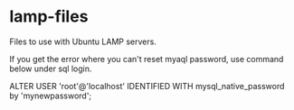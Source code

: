 # lamp-files
Files to use with Ubuntu LAMP servers.

If you get the error where you can't reset myaql password, use command below under sql login.

ALTER USER 'root'@'localhost' IDENTIFIED WITH mysql_native_password by 'mynewpassword';

